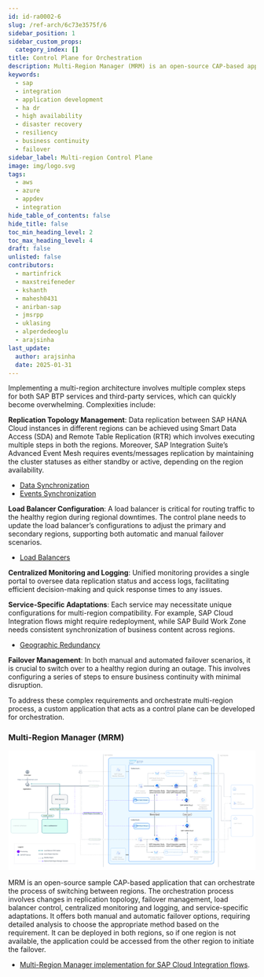 ```yaml
---
id: id-ra0002-6
slug: /ref-arch/6c73e3575f/6
sidebar_position: 1
sidebar_custom_props:
  category_index: []
title: Control Plane for Orchestration
description: Multi-Region Manager (MRM) is an open-source CAP-based application that orchestrates multi-region processes like replication topology, failover management, load balancer control, and monitoring. It enables seamless failover between regions, ensuring business continuity and service availability.
keywords:
  - sap
  - integration
  - application development
  - ha dr
  - high availability
  - disaster recovery
  - resiliency
  - business continuity
  - failover
sidebar_label: Multi-region Control Plane
image: img/logo.svg
tags:
  - aws
  - azure
  - appdev
  - integration
hide_table_of_contents: false
hide_title: false
toc_min_heading_level: 2
toc_max_heading_level: 4
draft: false
unlisted: false
contributors:
  - martinfrick
  - maxstreifeneder
  - kshanth
  - mahesh0431
  - anirban-sap
  - jmsrpp
  - uklasing
  - alperdedeoglu
  - arajsinha
last_update:
  author: arajsinha
  date: 2025-01-31
---
```


Implementing a multi-region architecture involves multiple complex steps for both SAP BTP services and third-party services, which can quickly become overwhelming. Complexities include:

**Replication Topology Management**: Data replication between SAP HANA Cloud instances in different regions can be achieved using Smart Data Access (SDA) and Remote Table Replication (RTR) which involves executing multiple steps in both the regions. Moreover, SAP Integration Suite’s Advanced Event Mesh requires events/messages replication by maintaining the cluster statuses as either standby or active, depending on the region availability.
- [Data Synchronization](../4-data-synchronization/readme.md)
- [Events Synchronization](../5-event-synchronization/readme.md)

**Load Balancer Configuration**: A load balancer is critical for routing traffic to the healthy region during regional downtimes. The control plane needs to update the load balancer’s configurations to adjust the primary and secondary regions, supporting both automatic and manual failover scenarios.
- [Load Balancers](../3-loadbalancers/readme.md)

**Centralized Monitoring and Logging**: Unified monitoring provides a single portal to oversee data replication status and access logs, facilitating efficient decision-making and quick response times to any issues.

**Service-Specific Adaptations**: Each service may necessitate unique configurations for multi-region compatibility. For example, SAP Cloud Integration flows might require redeployment, while SAP Build Work Zone needs consistent synchronization of business content across regions.
- [Geographic Redundancy](../2-geographic-redundancy/readme.md)

**Failover Management**: In both manual and automated failover scenarios, it is crucial to switch over to a healthy region during an outage. This involves configuring a series of steps to ensure business continuity with minimal disruption.

To address these complex requirements and orchestrate multi-region process, a custom application that acts as a control plane can be developed for orchestration.

### Multi-Region Manager (MRM)

![Multi-Region Manager](images/multi-region-manager.svg?raw=true)

 MRM is an open-source sample CAP-based application that can orchestrate the process of switching between regions. The orchestration process involves changes in replication topology, failover management, load balancer control, centralized monitoring and logging, and service-specific adaptations. It offers both manual and automatic failover options, requiring detailed analysis to choose the appropriate method based on the requirement. It can be deployed in both regions, so if one region is not available, the application could be accessed from the other region to initiate the failover.

- [Multi-Region Manager implementation for SAP Cloud Integration flows](https://github.com/SAP-samples/btp-services-intelligent-routing/tree/ci_stateful_azure).
